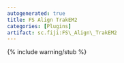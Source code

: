 ```yaml
---
autogenerated: true
title: FS Align TrakEM2
categories: [Plugins]
artifact: sc.fiji:FS\_Align\_TrakEM2
---
```


{% include warning/stub %}



